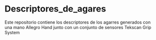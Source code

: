 # Descriptores_de_agares
Este repositorio contiene los descriptores de los agarres generados con una mano Allegro Hand junto con un conjunto de sensores Tekscan Grip System
